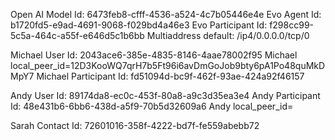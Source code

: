 Open AI Model Id: 6473feb8-cfff-4536-a524-4c7b05446e4e
Evo Agent Id: b1720fd5-e9ad-4691-9068-f029bd4a46e3
Evo Participant Id: f298cc99-5c5a-464c-a55f-e646d5c1b6bb
Multiaddress default: /ip4/0.0.0.0/tcp/0


Michael User Id: 2043ace6-385e-4835-8146-4aae78002f95
Michael local_peer_id=12D3KooWQ7qrH7b5Ft96i6avDmGoJob9bty6pA1Po48quMkDMpY7
Michael Participant Id: fd51094d-bc9f-462f-93ae-424a92f46157

Andy User Id: 89174da8-ec0c-453f-80a8-a9c3d35ea3e4
Andy Participant Id: 48e431b6-6bb6-438d-a5f9-70b5d32609a6
Andy local_peer_id=

Sarah Contact Id: 72601016-358f-4222-bd7f-fe559abebb72